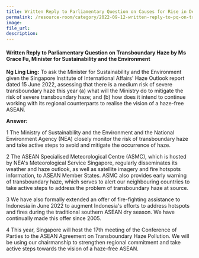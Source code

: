 ```yaml
---  
title: Written Reply to Parliamentary Question on Causes for Rise in Dengue Cases by Ms Grace Fu, Minister for Sustainability and the Environment  
permalink: /resource-room/category/2022-09-12-written-reply-to-pq-on-transboundary-haze/
image:  
file_url:  
description:  
---  
```

#### Written Reply to Parliamentary Question on Transboundary Haze by Ms Grace Fu, Minister for Sustainability and the Environment

**Ng Ling Ling:** To ask the Minister for Sustainability and the Environment given the Singapore Institute of International Affairs' Haze Outlook report dated 15 June 2022, assessing that there is a medium risk of severe transboundary haze this year (a) what will the Ministry do to mitigate the risk of severe transboundary haze; and (b) how does it intend to continue working with its regional counterparts to realise the vision of a haze-free ASEAN.

**Answer:**

1 The Ministry of Sustainability and the Environment and the National Environment Agency (NEA) closely monitor the risk of transboundary haze and take active steps to avoid and mitigate the occurrence of haze.

2 The ASEAN Specialised Meteorological Centre (ASMC), which is hosted by NEA's Meteorological Service Singapore, regularly disseminates its weather and haze outlook, as well as satellite imagery and fire hotspots information, to ASEAN Member States. ASMC also provides early warning of transboundary haze, which serves to alert our neighbouring countries to take active steps to address the problem of transboundary haze at source.

3 We have also formally extended an offer of fire-fighting assistance to Indonesia in June 2022 to augment Indonesia's efforts to address hotspots and fires during the traditional southern ASEAN dry season. We have continually made this offer since 2005.

4 This year, Singapore will host the 17th meeting of the Conference of Parties to the ASEAN Agreement on Transboundary Haze Pollution. We will be using our chairmanship to strengthen regional commitment and take active steps towards the vision of a haze-free ASEAN.
